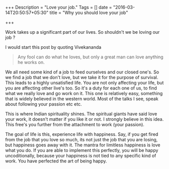 +++
Description = "Love your job."
Tags = []
date = "2016-03-14T20:50:57+05:30"
title = "Why you should love your job"

+++

Work takes up a significant part of our lives. So shouldn't we be loving our job ?

<!--more-->

I would start this post by quoting Vivekananda

> Any fool can do what he loves, but only a great man can love anything he works on.

We all need some kind of a job to feed ourselves and our closed one's. So we find a job
that we don't love, but we take it for the purpose of survival. This leads to a highly
unsatisfied life. You are not only affecting your life, but you are affecting other live's
too. So it's a duty for each one of us, to find what we really love and go work on it. This one
is relatively easy, something that is widely believed in the western world. Most of the talks
I see, speak about following your passion etc etc.

This is where Indian spirituality shines. The spiritual giants have said love your work, it doesn't
matter if you like it or not. I strongly believe in this idea. This free's you further from the
attachment to work (your passion).

The goal of life is this, experience life with happiness. Say, if you get fired from the job that you
love so much, its not just the job that you are losing, but happiness goes away with it. The mantra
for limitless happiness is love what you do. If you are able to implement this perfectly, you will be
happy uncoditionally, because your happiness is not tied to any specific kind of work. You have
perfected the art of being happy.